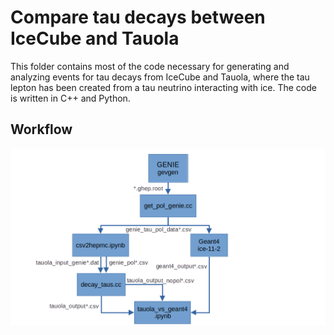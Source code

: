 # Compare tau decays between IceCube and Tauola
This folder contains most of the code necessary for generating and analyzing events for tau decays from IceCube and Tauola, where the tau lepton has been created from a tau neutrino interacting with ice. The code is written in C++ and Python.

## Workflow
![workflow](workflow.png)